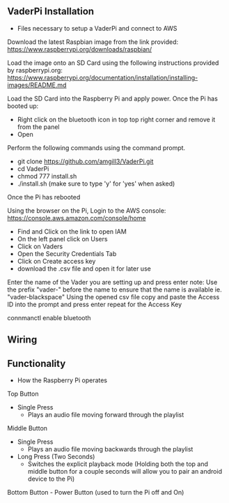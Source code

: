 

## VaderPi Installation ## 
- Files necessary to setup a VaderPi and connect to AWS

Download the latest Raspbian image from the link provided: https://www.raspberrypi.org/downloads/raspbian/

Load the image onto an SD Card using the following instructions provided by raspberrypi.org:
https://www.raspberrypi.org/documentation/installation/installing-images/README.md

Load the SD Card into the Raspberry Pi and apply power. Once the Pi has booted up:
- Right click on the bluetooth icon in top top right corner and remove it from the panel
- Open

Perform the following commands using the command prompt.
- git clone https://github.com/amgill3/VaderPi.git
- cd VaderPi
- chmod 777 install.sh
- ./install.sh
(make sure to type 'y' for 'yes' when asked)

Once the Pi has rebooted 

Using the browser on the Pi, Login to the AWS console: https://console.aws.amazon.com/console/home
- Find and Click on the link to open IAM
- On the left panel click on Users
- Click on Vaders
- Open the Security Credentials Tab
- Click on Create access key
- download the .csv file and open it for later use




Enter the name of the Vader you are setting up and press enter
note: Use the prefix "vader-" before the name to ensure that the name is available ie. "vader-blackspace"
Using the opened csv file copy and paste the Access ID into the prompt and press enter
repeat for the Access Key


connmanctl enable bluetooth

## Wiring ##



## Functionality ##
- How the Raspberry Pi operates

Top Button
- Single Press
  - Plays an audio file moving forward through the playlist
  
Middle Button
- Single Press
  - Plays an audio file moving backwards through the playlist
- Long Press (Two Seconds)
  - Switches the explicit playback mode
(Holding both the top and middle button for a couple seconds will allow you to pair an android device to the Pi)

Bottom Button - Power Button
(used to turn the Pi off and On)
